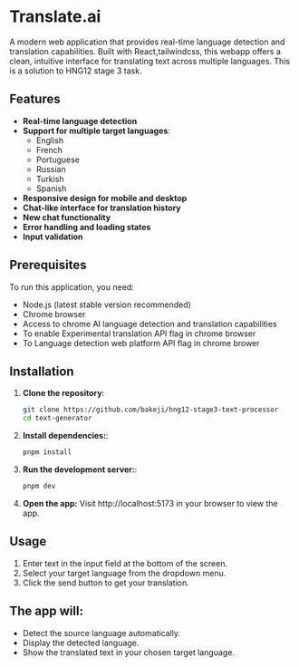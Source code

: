 # Translate.ai  

A modern web application that provides real-time language detection and translation capabilities. Built with React,tailwindcss, this webapp offers a clean, intuitive interface for translating text across multiple languages. This is a solution to HNG12 stage 3 task.  

## Features  

- **Real-time language detection**  
- **Support for multiple target languages**:  
  - English  
  - French  
  - Portuguese  
  - Russian  
  - Turkish  
  - Spanish  
- **Responsive design for mobile and desktop**  
- **Chat-like interface for translation history**  
- **New chat functionality**  
- **Error handling and loading states**  
- **Input validation**  

## Prerequisites  

To run this application, you need:  

- Node.js (latest stable version recommended)
- Chrome browser 
- Access to chrome AI language detection and translation capabilities
- To enable Experimental translation API flag in chrome browser
- To Language detection web platform API flag in chrome brower
 

## Installation  
1. **Clone the repository**:

   ```bash
   git clone https://github.com/bakeji/hng12-stage3-text-processor
   cd text-generator

2. **Install dependencies:**:

   ```bash
   pnpm install

3. **Run the development server:**:

   ```bash
   pnpm dev

4. **Open the app:**
Visit http://localhost:5173 in your browser to view the app.

## Usage
1. Enter text in the input field at the bottom of the screen.
2. Select your target language from the dropdown menu.
3. Click the send button to get your translation.

## The app will:

- Detect the source language automatically.
- Display the detected language.
- Show the translated text in your chosen target language.